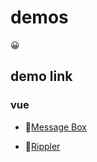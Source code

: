 # demos

😀

## demo link

### vue

* 📕[Message Box](https://github.com/Wei-Ba/demo.vue.messagebox)

* 📕[Rippler](https://github.com/Wei-Ba/demo.vue.rippler)
